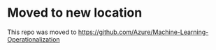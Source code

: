 # Moved to new location
This repo was moved to https://github.com/Azure/Machine-Learning-Operationalization
